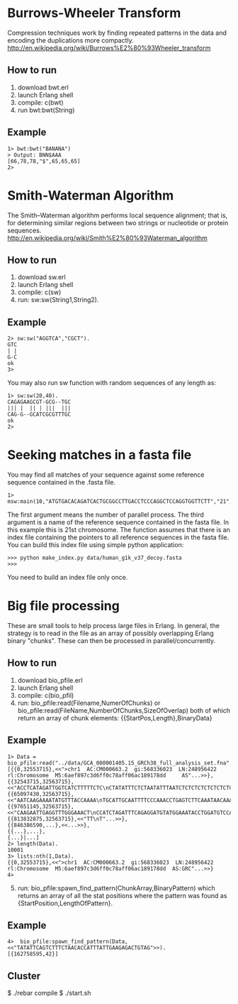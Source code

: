 # Burrows-Wheeler Transform

Compression techniques work by finding repeated patterns in the data and encoding the duplications more compactly.
http://en.wikipedia.org/wiki/Burrows%E2%80%93Wheeler_transform

## How to run

1. download bwt.erl
2. launch Erlang shell
3. compile:  c(bwt)
4. run bwt:bwt(String)

## Example
	1> bwt:bwt("BANANA") 
	> Output: BNN$AAA
	[66,78,78,"$",65,65,65]
	2> 


# Smith-Waterman Algorithm 

The Smith–Waterman algorithm performs local sequence alignment; that is, for determining similar regions between two strings or nucleotide or protein sequences.
http://en.wikipedia.org/wiki/Smith%E2%80%93Waterman_algorithm

## How to run
1. download sw.erl
2. launch Erlang shell
3. compile: c(sw)
4. run: sw:sw(String1,String2).

## Example
	2> sw:sw("AGGTCA","CGCT").
	GTC
	| |
	G-C
	ok
	3> 

You may also run sw function with random sequences of any length as:

	1> sw:sw(20,40).
	CAGAGAAGCGT-GCG--TGC
	||| |  || | |||  |||
	CAG-G--GCATCGCGTTTGC
	ok
	2> 


# Seeking matches in a fasta file

You may find all matches of your sequence against some reference sequence contained in the .fasta file.
 	
 	1> msw:main(10,"ATGTGACACAGATCACTGCGGCCTTGACCTCCCAGGCTCCAGGTGGTTCTT","21","data/human_g1k_v37_decoy.fasta").

 The first argument means the number of parallel process. The third argument is a name of the reference sequence contained in the fasta file. In this example this is 21st chromosome.
 The function assumes that there is an index file containing the pointers to all reference sequences in the fasta file. You can build this index file using simple python application:

 	>>> python make_index.py data/human_g1k_v37_decoy.fasta
 	>>>

 You need to build an index file only once.
 
	
	
# Big file processing 

These are small tools to help process large files in Erlang.  In general, the strategy is to read in the file as an array of possibly overlapping Erlang binary "chunks".  These can then be processed in parallel/concurrently.

## How to run
1. download bio_pfile.erl
2. launch Erlang shell
3. compile: c(bio_pfil)
4. run: bio_pfile:read(Filename,NumerOfChunks) or bio_pfile:read(FileName,NumberOfChunks,SizeOfOverlap)
        both of which return an array of chunk elements: {{StartPos,Length},BinaryData}

## Example

    1> Data = bio_pfile:read("../data/GCA_000001405.15_GRCh38_full_analysis_set.fna",10000).
    [{{0,32553715},<<">chr1  AC:CM000663.2  gi:568336023  LN:248956422  rl:Chromosome  M5:6aef897c3d6ff0c78aff06ac189178dd     AS"...>>},
    {{32543715,32563715},<<"ACCTCATAGATTGGTCATCTTTTTCTC\nCTATATTTCTCTAATATTTAATCTCTCTCTCTCTCTCTCTTTGTATGTGCATTGCCTTTGGAGAGATTTC\nC"...>>},
    {{65097430,32563715},<<"AATCAAGAAAATATGTTTACCAAAA\nTGCATTGCAATTTTCCCAAACCTGAGTCTTCAAATAACAAACATGAACTTATAGGTACTGTGAACTAGAA"...>>},
    {{97651145,32563715},<<"CAAGAATTGAGGTTTGGGAAACT\nCCATCTAGATTTCAGAGGATGTATGGAAATACCTGGATGTCCAGGCAGTAGTTTGCTGCAAGGGTGTG"...>>},
    {{813832875,32563715},<<"TT\nT"...>>},
    {{846386590,...},<<...>>},
    {{...},...},
    {...}|...]
    2> length(Data).                                                                        
    10001
    3> lists:nth(1,Data).                                                                   
    {{0,32553715},<<">chr1  AC:CM000663.2  gi:568336023  LN:248956422  rl:Chromosome  M5:6aef897c3d6ff0c78aff06ac189178dd  AS:GRC"...>>}
    4>  


5. run: bio_pfile:spawn_find_pattern(ChunkArray,BinaryPattern) which returns an array of all the stat positions where the pattern was found as {StartPosition,LengthOfPattern}.

## Example

    4>  bio_pfile:spawn_find_pattern(Data,<<"TATATTCAGTCTTTCTAACACCATTTATTGAAGAGACTGTAG">>).
    [{162758595,42}]

## Cluster
$ ./rebar compile
$ ./start.sh
